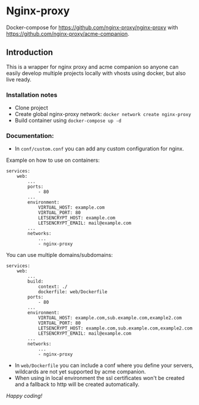 # Nginx-proxy

Docker-compose for https://github.com/nginx-proxy/nginx-proxy with https://github.com/nginx-proxy/acme-companion.

## Introduction

This is a wrapper for nginx proxy and acme companion so anyone can easily develop multiple projects locally with vhosts
using docker, but also live ready.

### Installation notes

- Clone project
- Create global nginx-proxy network: `docker network create nginx-proxy`
- Build container using `docker-compose up -d`

### Documentation:

- In `conf/custom.conf` you can add any custom configuration for nginx.

Example on how to use on containers:

    services:
        web:
            ...
            ports:
                - 80
            ...
            environment:
                VIRTUAL_HOST: example.com
                VIRTUAL_PORT: 80
                LETSENCRYPT_HOST: example.com
                LETSENCRYPT_EMAIL: mail@example.com
            ...
            networks:
                ...
                - nginx-proxy

You can use multiple domains/subdomains:

    services:
        web:
            ...
            build:
                context: ./
                dockerfile: web/Dockerfile
            ports:
                - 80
            ...
            environment:
                VIRTUAL_HOST: example.com,sub.example.com,example2.com
                VIRTUAL_PORT: 80
                LETSENCRYPT_HOST: example.com,sub.example.com,example2.com
                LETSENCRYPT_EMAIL: mail@example.com
            ...
            networks:
                ...
                - nginx-proxy

- In `web/Dockerfile` you can include a conf where you define your servers, wildcards are not yet supported by acme
  companion.
- When using in local environment the ssl certificates won't be created and a fallback to http will be created
  automatically.

_Happy coding!_
